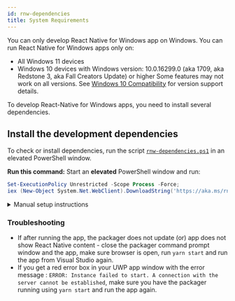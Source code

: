 ```yaml
---
id: rnw-dependencies
title: System Requirements
---
```


You can only develop React Native for Windows app on Windows. You can run React Native for Windows apps only on:

- All Windows 11 devices
- Windows 10 devices with Windows version: 10.0.16299.0 (aka 1709, aka Redstone 3, aka Fall Creators Update) or higher
  Some features may not work on all versions. See [Windows 10 Compatibility](win10-compat.md) for version support details.

To develop React-Native for Windows apps, you need to install several dependencies.

## Install the development dependencies
To check or install dependencies, run the script [`rnw-dependencies.ps1`](https://aka.ms/rnw-vs2022-deps.ps1) in an elevated PowerShell window.

**Run this command:**
Start an **elevated** PowerShell window and run:

```powershell
Set-ExecutionPolicy Unrestricted -Scope Process -Force;
iex (New-Object System.Net.WebClient).DownloadString('https://aka.ms/rnw-vs2022-deps.ps1');

```

<details>
<summary>Manual setup instructions</summary>

> The recommended way is to use the script above as the information in this manual section is likely to get out of date

Alternatively, you can setup your environment manually:
- Ensure [Developer Mode](https://learn.microsoft.com/en-us/windows/apps/get-started/enable-your-device-for-development) is turned ON in Windows Settings App.
- It is _highly_ recommended to update the Windows system.
- Install the latest version of [Visual Studio 2022](https://www.visualstudio.com/downloads) **with the following options checked**:
  - **Workloads**
    - `Node.js development`, or one of the following alternatives:
      - Install from **Individual Components**:
        - Development activities
          - Node.js development support
      - Install Node.js separately, see below for some options
    - `.NET Desktop development`
    - `Desktop development with C++`
      - Include `MSVC v143 - VS 2022 C++ x64/x86 build tools (Latest)` (check under 'Optional')
    - `Universal Windows Platform development`
      - Include `C++ (v143) Universal Windows Platform tools` (check under 'Optional')
  - **Individual Components**
    - Include `Windows 10 SDK (10.0.19041.0)` (target OS version from [this table](win10-compat.md#react-native-app-supported-os-versions))
    - Include `MSVC v143 - VS 2022 C++ ARM64 build tools (Latest)` (to target ARM64 devices)
- [Enable Long Paths in Windows 10, Version 1607, and Later](https://learn.microsoft.com/en-us/windows/win32/fileio/maximum-file-path-limitation?tabs=registry#enable-long-paths-in-windows-10-version-1607-and-later).
- Install the latest version of the [.NET 6.0 SDK](https://dotnet.microsoft.com/en-us/download/dotnet/6.0).

Options to install [Node.js](https://nodejs.org) separately:
  - Using [Chocolatey](https://chocolatey.org/) (_React Native recommended_). To use chocolatey, from an elevated Command Prompt, run:
  ```bat
  choco install nodejs-lts
  ```
  - Using [another package manager](https://nodejs.org/en/download/package-manager/) such as [Scoop](https://scoop.sh/) or [Node Version Switcher (nvs)](https://github.com/jasongin/nvs)
  - Directly from [Node.js](https://nodejs.org/en/download/)

Optional steps that are _highly recommended_:

- Install [Yarn](https://yarnpkg.com/en/docs/install) (**required** to contribute to react-native-windows)
- Install `git` using a method such as:
  - Using a package manager such as [Chocolatey](https://chocolatey.org/) or [Scoop](https://scoop.sh/)
  - Install [git for Windows](https://gitforwindows.org/)
  - Install [GitHub Desktop](https://desktop.github.com/)

</details>

### Troubleshooting

- If after running the app, the packager does not update (or) app does not show React Native content - close the packager command prompt window and the app, make sure browser is open, run `yarn start` and run the app from Visual Studio again.
- If you get a red error box in your UWP app window with the error message : `ERROR: Instance failed to start. A connection with the server cannot be established`, make sure you have the packager running using `yarn start` and run the app again.
